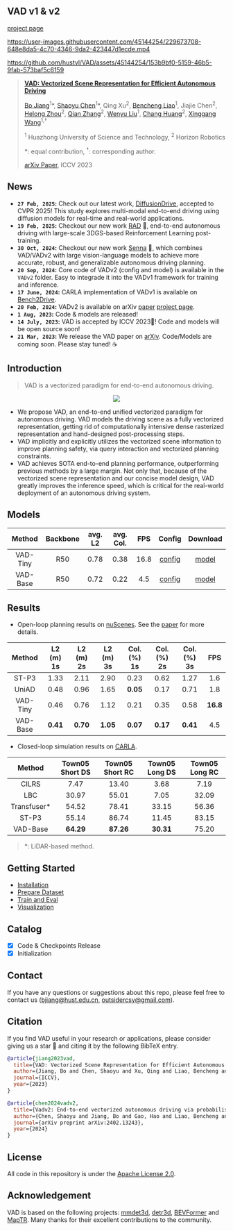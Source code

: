 ## VAD v1 & v2

[project page](https://hgao-cv.github.io/VADv2/)

https://user-images.githubusercontent.com/45144254/229673708-648e8da5-4c70-4346-9da2-423447d1ecde.mp4

https://github.com/hustvl/VAD/assets/45144254/153b9bf0-5159-46b5-9fab-573baf5c6159


> [**VAD: Vectorized Scene Representation for Efficient Autonomous Driving**](https://arxiv.org/abs/2303.12077)
>
> [Bo Jiang](https://github.com/rb93dett)<sup>1</sup>\*, [Shaoyu Chen](https://scholar.google.com/citations?user=PIeNN2gAAAAJ&hl=en&oi=sra)<sup>1</sup>\*, Qing Xu<sup>2</sup>, [Bencheng Liao](https://github.com/LegendBC)<sup>1</sup>, Jiajie Chen<sup>2</sup>, [Helong Zhou](https://scholar.google.com/citations?user=wkhOMMwAAAAJ&hl=en&oi=ao)<sup>2</sup>, [Qian Zhang](https://scholar.google.com/citations?user=pCY-bikAAAAJ&hl=zh-CN)<sup>2</sup>, [Wenyu Liu](http://eic.hust.edu.cn/professor/liuwenyu/)<sup>1</sup>, [Chang Huang](https://scholar.google.com/citations?user=IyyEKyIAAAAJ&hl=zh-CN)<sup>2</sup>, [Xinggang Wang](https://xwcv.github.io/)<sup>1,&#8224;</sup>
> 
> <sup>1</sup> Huazhong University of Science and Technology, <sup>2</sup> Horizon Robotics
>
> \*: equal contribution, <sup>&#8224;</sup>: corresponding author.
>
>[arXiv Paper](https://arxiv.org/abs/2303.12077), ICCV 2023

## News
* **`27 Feb, 2025`:** Check out our latest work, [DiffusionDrive](https://github.com/hustvl/DiffusionDrive), accepted to CVPR 2025! This study explores multi-modal end-to-end driving using diffusion models for real-time and real-world applications.
* **`19 Feb, 2025`:** Checkout our new work [RAD](https://hgao-cv.github.io/RAD) 🥰, end-to-end autonomous driving with large-scale 3DGS-based Reinforcement Learning post-training.
* **`30 Oct, 2024`:** Checkout our new work [Senna](https://github.com/hustvl/Senna) 🥰, which combines VAD/VADv2 with large vision-language models to achieve more accurate, robust, and generalizable autonomous driving planning.
* **`20 Sep, 2024`:** Core code of VADv2 (config and model) is available in the `VADv2` folder. Easy to integrade it into the VADv1 framework for training and inference.
* **`17 June, 2024`:** CARLA implementation of VADv1 is available on [Bench2Drive](https://github.com/Thinklab-SJTU/Bench2Drive?tab=readme-ov-file).
* **`20 Feb, 2024`:** VADv2 is available on arXiv    [paper](https://arxiv.org/pdf/2402.13243)    [project page](https://hgao-cv.github.io/VADv2/).
* **`1 Aug, 2023`:** Code & models are released!
* **`14 July, 2023`:** VAD is accepted by ICCV 2023🎉! Code and models will be open source soon!
* **`21 Mar, 2023`:** We release the VAD paper on [arXiv](https://arxiv.org/abs/2303.12077). Code/Models are coming soon. Please stay tuned! ☕️

## Introduction
> VAD is a vectorized paradigm for end-to-end autonomous driving.

<div align="center">
<img src="./assets/arch.png" />
</div>

- We propose VAD, an end-to-end unified vectorized paradigm for autonomous driving. VAD models the driving scene as a fully vectorized representation, getting rid of computationally intensive dense rasterized representation and hand-designed post-processing steps.
- VAD implicitly and explicitly utilizes the vectorized scene information to improve planning safety, via query interaction and vectorized planning constraints.
- VAD achieves SOTA end-to-end planning performance, outperforming previous methods by a large margin. Not only that, because of the vectorized scene representation and our concise model design, VAD greatly improves the inference speed, which is critical for the real-world deployment of an autonomous driving system.

## Models

| Method | Backbone | avg. L2 | avg. Col. | FPS | Config | Download |
| :---: | :---: | :---: | :---: |  :---: | :---: | :---: |
| VAD-Tiny | R50 | 0.78 | 0.38 | 16.8 | [config](projects/configs/VAD/VAD_tiny_stage_2.py) | [model](https://drive.google.com/file/d/1KgCC_wFqPH0CQqdr6Pp2smBX5ARPaqne/view?usp=sharing) |
| VAD-Base | R50 | 0.72 | 0.22 | 4.5 | [config](projects/configs/VAD/VAD_base_stage_2.py) | [model](https://drive.google.com/file/d/1FLX-4LVm4z-RskghFbxGuYlcYOQmV5bS/view?usp=sharing) |

## Results
- Open-loop planning results on [nuScenes](https://github.com/nutonomy/nuscenes-devkit). See the [paper](https://arxiv.org/abs/2303.12077) for more details.

| Method | L2 (m) 1s | L2 (m) 2s | L2 (m) 3s | Col. (%) 1s | Col. (%) 2s | Col. (%) 3s | FPS |
| :---: | :---: | :---: | :---: | :---:| :---: | :---: | :---: |
| ST-P3 | 1.33 | 2.11 | 2.90 | 0.23 | 0.62 | 1.27 | 1.6 |
| UniAD | 0.48 | 0.96 | 1.65 | **0.05** | 0.17 | 0.71 | 1.8 |
| VAD-Tiny | 0.46 | 0.76 | 1.12 | 0.21 | 0.35 | 0.58 | **16.8** |
| VAD-Base | **0.41** | **0.70** | **1.05** | **0.07** | **0.17** | **0.41** | 4.5 |

- Closed-loop simulation results on [CARLA](https://github.com/carla-simulator/carla).

| Method | Town05 Short DS | Town05 Short RC | Town05 Long DS | Town05 Long RC |
| :---: | :---: | :---: | :---: | :---:|
| CILRS | 7.47 | 13.40 | 3.68 | 7.19 |
| LBC | 30.97 | 55.01 | 7.05 | 32.09 |
| Transfuser\* | 54.52 | 78.41 | 33.15 | 56.36 |
| ST-P3 | 55.14 | 86.74 | 11.45 | 83.15 |
| VAD-Base | **64.29** | **87.26** | **30.31** | 75.20 |

> \*: LiDAR-based method.

## Getting Started
- [Installation](docs/install.md)
- [Prepare Dataset](docs/prepare_dataset.md)
- [Train and Eval](docs/train_eval.md)
- [Visualization](docs/visualization.md)

## Catalog
- [x] Code & Checkpoints Release
- [x] Initialization

## Contact
If you have any questions or suggestions about this repo, please feel free to contact us (bjiang@hust.edu.cn, outsidercsy@gmail.com).

## Citation
If you find VAD useful in your research or applications, please consider giving us a star &#127775; and citing it by the following BibTeX entry.

```BibTeX
@article{jiang2023vad,
  title={VAD: Vectorized Scene Representation for Efficient Autonomous Driving},
  author={Jiang, Bo and Chen, Shaoyu and Xu, Qing and Liao, Bencheng and Chen, Jiajie and Zhou, Helong and Zhang, Qian and Liu, Wenyu and Huang, Chang and Wang, Xinggang},
  journal={ICCV},
  year={2023}
}

@article{chen2024vadv2,
  title={Vadv2: End-to-end vectorized autonomous driving via probabilistic planning},
  author={Chen, Shaoyu and Jiang, Bo and Gao, Hao and Liao, Bencheng and Xu, Qing and Zhang, Qian and Huang, Chang and Liu, Wenyu and Wang, Xinggang},
  journal={arXiv preprint arXiv:2402.13243},
  year={2024}
}
```

## License
All code in this repository is under the [Apache License 2.0](https://www.apache.org/licenses/LICENSE-2.0).

## Acknowledgement
VAD is based on the following projects: [mmdet3d](https://github.com/open-mmlab/mmdetection3d), [detr3d](https://github.com/WangYueFt/detr3d), [BEVFormer](https://github.com/fundamentalvision/BEVFormer) and [MapTR](https://github.com/hustvl/MapTR). Many thanks for their excellent contributions to the community.
